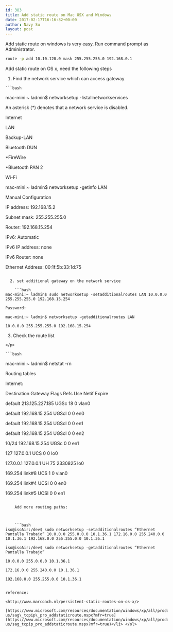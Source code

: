 ```yaml
---
id: 383
title: Add static route on Mac OSX and Windows
date: 2017-02-17T16:16:32+00:00
author: Navy Su
layout: post
---
```

Add static route on windows is very easy. Run command prompt as Administrator.
  


```bash
route -p add 10.10.120.0 mask 255.255.255.0 192.168.0.1
```

Add static route on OS x, need the following steps

  1. Find the network service which can access gateway
    
    ```bash
mac-mini:~ ladmin$ networksetup -listallnetworkservices

An asterisk (*) denotes that a network service is disabled.

Internet

LAN

Backup-LAN

Bluetooth DUN

*FireWire

*Bluetooth PAN 2

Wi-Fi

 

mac-mini:~ ladmin$ networksetup -getinfo LAN

Manual Configuration

IP address: 192.168.15.2

Subnet mask: 255.255.255.0

Router: 192.168.15.254

IPv6: Automatic

IPv6 IP address: none

IPv6 Router: none

Ethernet Address: 00:1f:5b:33:1d:75
```

  2. set additional gateway on the network service
    
    ```bash
mac-mini:~ ladmin$ sudo networksetup -setadditionalroutes LAN 10.0.0.0 255.255.255.0 192.168.15.254

Password:

mac-mini:~ ladmin$ networksetup -getadditionalroutes LAN

10.0.0.0 255.255.255.0 192.168.15.254
```

  3. Check the route list
  
    </p> 
    
    ```bash
mac-mini:~ ladmin$ netstat -rn

Routing tables

 

Internet:

Destination        Gateway            Flags        Refs      Use   Netif Expire

default            213.125.227.185    UGSc           18        0   vlan0

default            192.168.15.254     UGScI           0        0     en0

default            192.168.15.254     UGScI           0        0     en1

default            192.168.15.254     UGScI           0        0     en2

10/24              192.168.15.254     UGSc            0        0     en1

127                127.0.0.1          UCS             0        0     lo0

127.0.0.1          127.0.0.1          UH             75  2330825     lo0

169.254            link#8             UCS             1        0   vlan0

169.254            link#4             UCSI            0        0     en0

169.254            link#5             UCSI            0        0     en1


```
    
    Add more routing paths:
  
    
    
    ```bash
iso@isoAir:/dev$ sudo networksetup -setadditionalroutes “Ethernet Pantalla Trabajo” 10.0.0.0 255.0.0.0 10.1.36.1 172.16.0.0 255.240.0.0 10.1.36.1 192.168.0.0 255.255.0.0 10.1.36.1

iso@isoAir:/dev$ sudo networksetup -getadditionalroutes “Ethernet Pantalla Trabajo”

10.0.0.0 255.0.0.0 10.1.36.1

172.16.0.0 255.240.0.0 10.1.36.1

192.168.0.0 255.255.0.0 10.1.36.1


```
    
    reference:
    
    <http://www.marcoach.nl/persistent-static-routes-on-os-x/>
    
    [https://www.microsoft.com/resources/documentation/windows/xp/all/proddocs/en-us/sag\_tcpip\_pro_addstaticroute.mspx?mfr=true](https://www.microsoft.com/resources/documentation/windows/xp/all/proddocs/en-us/sag_tcpip_pro_addstaticroute.mspx?mfr=true)</li> </ol>